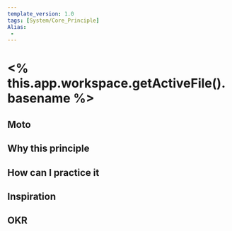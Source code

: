 ```yaml
---
template_version: 1.0
tags: [System/Core_Principle]
Alias:
 - 
---
```


# <% this.app.workspace.getActiveFile().basename %>


## Moto


## Why this principle


## How can I practice it


## Inspiration


## OKR

